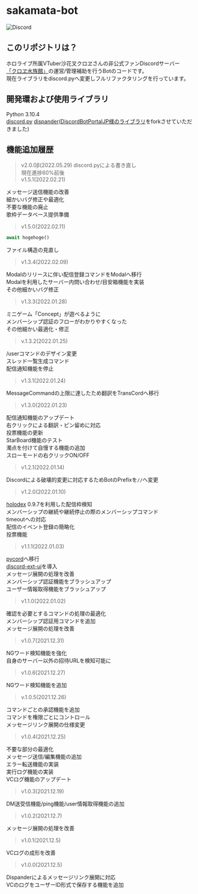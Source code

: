 
# sakamata-bot

![Discord](https://img.shields.io/discord/915910043461890078?color=blueviolet&label=Discord&logo=Discord&logoColor=white&style=flat-square)

## このリポジトリは？

ホロライブ所属VTuber沙花叉クロヱさんの非公式ファンDiscordサーバー  
[「クロヱ水族館」](https://discord.gg/EqfjtNBf2M)の運営/管理補助を行うBotのコードです。  
現在ライブラリをdiscord.pyへ変更しフルリファクタリングを行っています。  

## 開発環および使用ライブラリ

Python 3.10.4  
[discord.py](https://github.com/Rapptz/discord.py)
[dispander](https://github.com/sushi-chaaaan/dispander/tree/for2.0)([DiscordBotPortalJP様のライブラリ](https://github.com/DiscordBotPortalJP/dispander)をforkさせていただきました)  

## 機能追加履歴

> v2.0.0β(2022.05.29)
discord.pyによる書き直し  
現在進捗60%前後  
> v1.5.1(2022.02.21)

メッセージ送信機能の改善  
細かいバグ修正や最適化  
不要な機能の廃止  
歌枠データベース提供準備  

> v1.5.0(2022.02.11)

```python
await hogehoge()
```

ファイル構造の見直し  

> v1.3.4(2022.02.09)

Modalのリリースに伴い配信登録コマンドをModalへ移行  
Modalを利用したサーバー内問い合わせ/目安箱機能を実装  
その他細かいバグ修正  

> v1.3.3(2022.01.28)

ミニゲーム「Concept」が遊べるように  
メンバーシップ認証のフローがわかりやすくなった  
その他細かい最適化・修正  

> v.1.3.2(2022.01.25)

/userコマンドのデザイン変更  
スレッド一覧生成コマンド  
配信通知機能を停止

> v1.3.1(2022.01.24)

MessageCommandの上限に達したため翻訳をTransCordへ移行

> v1.3.0(2022.01.23)

配信通知機能のアップデート  
右クリックによる翻訳・ピン留めに対応  
投票機能の更新  
StarBoard機能のテスト  
濁点を付けて自慢する機能の追加  
スローモードの右クリックON/OFF  

> v1.2.1(2022.01.14)

Discordによる破壊的変更に対応するためBotのPrefixを`//`へ変更  

> v1.2.0(2022.01.10)

[holodex](https://pypi.org/project/holodex/0.9.7/) 0.9.7を利用した配信枠検知  
メンバーシップの継続や継続停止の際のメンバーシップコマンド  
timeoutへの対応  
配信のイベント登録の簡略化  
投票機能  

> v1.1.1(2022.01.03)

[pycord](https://github.com/Pycord-Development/pycord)へ移行  
[discord-ext-ui](https://pypi.org/project/discord-ext-ui/)を導入  
メッセージ展開の処理を改善  
メンバーシップ認証機能をブラッシュアップ  
ユーザー情報取得機能をブラッシュアップ  

> v1.1.0(2022.01.02)

確認を必要とするコマンドの処理の最適化  
メンバーシップ認証用コマンドを追加  
メッセージ展開の処理を改善

> v1.0.7(2021.12.31)

NGワード検知機能を強化  
自身のサーバー以外の招待URLを検知可能に  

> v1.0.6(2021.12.27)

NGワード検知機能を追加  

> v.1.0.5(2021.12.26)

コマンドごとの承認機能を追加  
コマンドを権限ごとにコントロール  
メッセージリンク展開の仕様変更  

> v1.0.4(2021.12.25)

不要な部分の最適化  
メッセージ送信/編集機能の追加  
エラー転送機能の実装  
実行ログ機能の実装  
VCログ機能のアップデート  

> v1.0.3(2021.12.19)

DM送受信機能/ping機能/user情報取得機能の追加  

> v1.0.2(2021.12.7)

メッセージ展開の処理を改善  

> v1.0.1(2021.12.5)

VCログの成形を改善  

> v1.0.0(2021.12.5)

Dispanderによるメッセージリンク展開に対応  
VCのログをユーザーID形式で保存する機能を追加  
